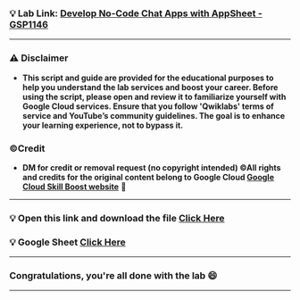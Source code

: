 
### 💡 Lab Link: [Develop No-Code Chat Apps with AppSheet - GSP1146](https://www.cloudskillsboost.google/focuses/62969?parent=catalog)



---

### ⚠️ Disclaimer
- **This script and guide are provided for  the educational purposes to help you understand the lab services and boost your career. Before using the script, please open and review it to familiarize yourself with Google Cloud services. Ensure that you follow 'Qwiklabs' terms of service and YouTube’s community guidelines. The goal is to enhance your learning experience, not to bypass it.**

### ©Credit
- **DM for credit or removal request (no copyright intended) ©All rights and credits for the original content belong to Google Cloud [Google Cloud Skill Boost website](https://www.cloudskillsboost.google/)** 🙏

---

### 💡 Open this link and download the file [Click Here](https://github.com/Pavanpinate/cloudskillsboost.google/blob/main/Develop%20No-Code%20Chat%20Apps%20with%20AppSheet/loser.xlsx)

### 💡 Google Sheet [Click Here](https://docs.google.com/spreadsheets)

---


### Congratulations, you're all done with the lab 😄

---

